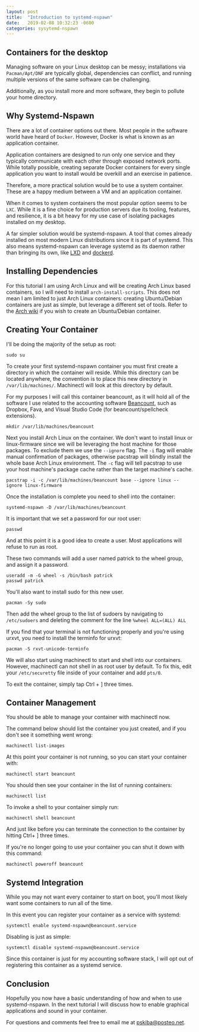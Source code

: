 ```yaml
---
layout: post
title:  "Introduction to systemd-nspawn"
date:   2019-02-08 10:32:23 -0600
categories: sysytemd-nspawn
---
```

## Containers for the desktop

Managing software on your Linux desktop can be messy; installations via `Pacman/Apt/DNF` are typically global, dependencies can conflict, and running multiple versions of the same software can be challenging.

Additionally, as you install more and more software, they begin to pollute your home directory.

## Why Systemd-Nspawn

There are a lot of container options out there. Most people in the software world have heard of `Docker`. However, Docker is what is known as an application container.

Application containers are designed to run only one service and they typically communicate with each other through exposed network ports. While totally possible, creating separate Docker containers for every single application you want to install would be overkill and an exercise in patience.

Therefore, a more practical solution would be to use a system container. These are a happy medium between a VM and an application container.

When it comes to system containers the most popular option seems to be `LXC`. While it is a fine choice for production servers due its tooling, features, and resilience, it is a bit heavy for my use case of isolating packages installed on my desktop.

A far simpler solution would be systemd-nspawn. A tool that comes already installed on most modern Linux distributions since it is part of systemd. This also means systemd-nspawn can leverage systemd as its daemon rather than bringing its own, like [LXD](https://linuxcontainers.org/lxd/) and [dockerd](https://docs.docker.com/engine/reference/commandline/dockerd/).

## Installing Dependencies   
For this tutorial I am using Arch Linux and will be creating Arch Linux based containers, so I will need to install `arch-install-scripts`. This does not mean I am limited to just Arch Linux containers: creating Ubuntu/Debian containers are just as simple, but leverage a different set of tools. Refer to the [Arch wiki](https://wiki.archlinux.org/index.php/Systemd-nspawn#Create_a_Debian_or_Ubuntu_environment) if you wish to create an Ubuntu/Debian container.

## Creating Your Container
I'll be doing the majority of the setup as root:
```
sudo su
```

To create your first systemd-nspawn container you must first create a directory in which the container will reside. While this directory can be located anywhere, the convention is to place this new directory in `/var/lib/machines/`. Machinectl will look at this directory by default.

For my purposes I will call this container beancount, as it will hold all of the software I use related to the accounting software [Beancount](http://furius.ca/beancount/), such as Dropbox, Fava, and Visual Studio Code (for beancount/spellcheck extensions).  

```
mkdir /var/lib/machines/beancount
```
Next you install Arch Linux on the container. We don't want to install linux or linux-firmware since we will be leveraging the host machine for those packages. To exclude them we use the `--ignore` flag. The `-i` flag will enable manual confirmation of packages, otherwise pacstrap will blindly install the whole base Arch Linux environment. The `-c` flag will tell pacstrap to use your host machine's package cache rather than the target machine's cache. 
```
pacstrap -i -c /var/lib/machines/beancount base --ignore linux --ignore linux-firmware
```

Once the installation is complete you need to shell into the container:
```
systemd-nspawn -D /var/lib/machines/beancount
```
It is important that we set a password for our root user:
```
passwd
```

And at this point it is a good idea to create a user. Most applications will refuse to run as root. 

These two commands will add a user named patrick to the wheel group, and assign it a password.

```
useradd -m -G wheel -s /bin/bash patrick
passwd patrick
```

You'll also want to install sudo for this new user. 
```
pacman -Sy sudo
```
Then add the wheel group to the list of sudoers by navigating to `/etc/sudoers` and deleting the comment for the line `%wheel ALL=(ALL) ALL`

If you find that your terminal is not functioning properly and you're using urxvt, you need to install the terminfo for urxvt:
```
pacman -S rxvt-unicode-terminfo
```


We will also start using machinectl to start and shell into our containers. However, machinectl can not shell in as root user by default. To fix this, edit your `/etc/securetty` file inside of your container and add `pts/0`.

To exit the container, simply tap Ctrl + ] three times.

## Container Management
You should be able to manage your container with machinectl now.

The command below should list the container you just created, and if you don't see it something went wrong:

```
machinectl list-images
```

At this point your container is not running, so you can start your container with:
```
machinectl start beancount
```

You should then see your container in the list of running containers:
```
machinectl list
```
To invoke a shell to your container simply run:
```
machinectl shell beancount
```
And just like before you can terminate the connection to the container by hitting Ctrl+ ] three times.

If you're no longer going to use your container you can shut it down with this command:
```
machinectl poweroff beancount
```

## Systemd Integration
While you may not want every container to start on boot, you'll most likely want some containers to run all of the time.

In this event you can register your container as a service with systemd:

```
systemctl enable systemd-nspawn@beancount.service
```

Disabling is just as simple:

```
systemctl disable systemd-nspawn@beancount.service
```

Since this container is just for my accounting software stack, I will opt out of registering this container as a systemd service.

## Conclusion

Hopefully you now have a basic understanding of how and when to use systemd-nspawn. In the next tutorial I will discuss how to enable graphical applications and sound in your container. 

For questions and comments feel free to email me at [pskiba@posteo.net](mailto:pskiba@posteo.net).
